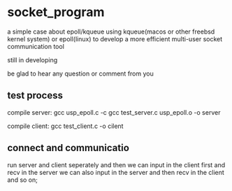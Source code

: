 # socket_program
a simple case about epoll/kqueue
using kqueue(macos or other freebsd kernel system) or epoll(linux) to develop a more efficient multi-user socket communication tool

still in developing 

be glad to hear any question or comment from you

## test process

compile server:
gcc usp_epoll.c -c 
gcc test_server.c usp_epoll.o -o server

compile client:
gcc test_client.c -o cilent


## connect and communicatio

run server and client seperately
and then we can input in the client first and recv in the server
we can also input in the server and then recv in the client and so on;


